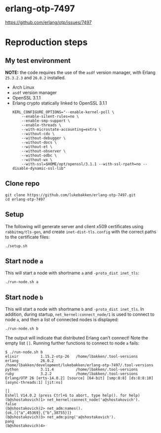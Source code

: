 # erlang-otp-7497

https://github.com/erlang/otp/issues/7497

# Reproduction steps

## My test environment

**NOTE:** the code requires the use of the `asdf` version manager, with Erlang `25.3.2.3` and `26.0.2` installed.

* Arch Linux
* `asdf` version manager
* OpenSSL 3.1.1
* Erlang crypto statically linked to OpenSSL 3.1.1
    ```
    KERL_CONFIGURE_OPTIONS="--enable-kernel-poll \
        --enable-silent-rules=no \
        --enable-smp-support \
        --enable-threads \
        --with-microstate-accounting=extra \
        --without-cdv \
        --without-debugger \
        --without-docs \
        --without-et \
        --without-observer \
        --without-odbc \
        --without-wx \
        --with-ssl=$HOME/opt/openssl/3.1.1 --with-ssl-rpath=no --disable-dynamic-ssl-lib"
    ```

## Clone repo

```
git clone https://github.com/lukebakken/erlang-otp-7497.git
cd erlang-otp-7497
```

## Setup

The following will generate server and client x509 certificates using `rabbitmq/tls-gen`, and create `inet-dist-tls.config` with the correct paths to the certificate files:

```
./setup.sh
```

## Start node `a`

This will start a node with shortname `a` and `-proto_dist inet_tls`:

```
./run-node.sh a
```

## Start node `b`

This will start a node with shortname `b` and `-proto_dist inet_tls`. In addition, during startup, `net_kernel:connect_node/1` is used to connect to node `a`, and then a list of connected nodes is displayed:

```
./run-node.sh b
```

The output will indicate that distributed Erlang can't connect! Note the empty list `[]`. Running further functions to connect to node `a` fails:

```
$ ./run-node.sh b
elixir          1.15.2-otp-26   /home/lbakken/.tool-versions
erlang          26.0.2          /home/lbakken/development/lukebakken/erlang-otp-7497/.tool-versions
python          3.11.4          /home/lbakken/.tool-versions
ruby            3.2.2           /home/lbakken/.tool-versions
Erlang/OTP 26 [erts-14.0.2] [source] [64-bit] [smp:8:8] [ds:8:8:10] [async-threads:1] [jit:ns]

[]
Eshell V14.0.2 (press Ctrl+G to abort, type help(). for help)
(b@shostakovich)1> net_kernel:connect_node('a@shostakovich').
false
(b@shostakovich)2> net_adm:names().
{ok,[{"a",45369},{"b",38755}]}
(b@shostakovich)3> net_adm:ping('a@shostakovich').
pang
(b@shostakovich)4>
```
